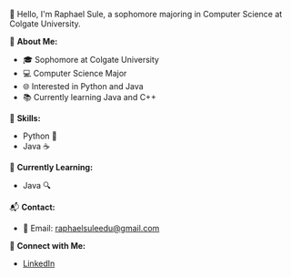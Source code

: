 👋 Hello, I'm Raphael Sule, a sophomore majoring in Computer Science at Colgate University.

🌟 **About Me:**
- 🎓 Sophomore at Colgate University
- 💻 Computer Science Major
- 🌐 Interested in Python and Java
- 📚 Currently learning Java and C++

🚀 **Skills:**
- Python 🐍
- Java ☕

🌱 **Currently Learning:**
- Java 🔍

📬 **Contact:**
- 📧 Email: raphaelsuleedu@gmail.com

🔗 **Connect with Me:**
- [LinkedIn](https://www.linkedin.com/in/raphael-sule)
